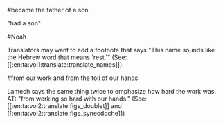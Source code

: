 #became the father of a son

"had a son"

#Noah

Translators may want to add a footnote that says "This name sounds like the Hebrew word that means 'rest.'" (See: [[:en:ta:vol1:translate:translate_names]]).

#from our work and from the toil of our hands

Lamech says the same thing twice to emphasize how hard the work was. AT: "from working so hard with our hands." (See: [[:en:ta:vol2:translate:figs_doublet]] and [[:en:ta:vol2:translate:figs_synecdoche]])